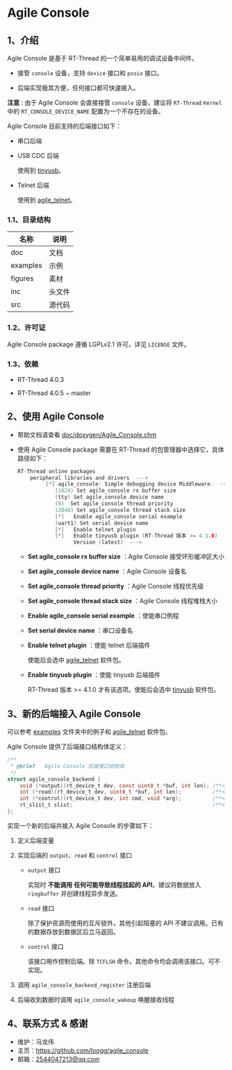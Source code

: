 # Agile Console

## 1、介绍

Agile Console 是基于 RT-Thread 的一个简单易用的调试设备中间件。

- 接管 `console` 设备，支持 `device` 接口和 `posix` 接口。

- 后端实现极其方便，任何接口都可快速接入。

 **注意** : 由于 Agile Console 会直接接管 `console` 设备，建议将 `RT-Thread`  `Kernel` 中的 `RT_CONSOLE_DEVICE_NAME` 配置为一个不存在的设备。

Agile Console 目前支持的后端接口如下：

- 串口后端

- USB CDC 后端

  使用到 [tinyusb](https://github.com/RT-Thread-packages/tinyusb)。

- Telnet 后端

  使用到 [agile_telnet](https://github.com/loogg/agile_telnet)。

### 1.1、目录结构

| 名称 | 说明 |
| ---- | ---- |
| doc | 文档 |
| examples | 示例 |
| figures | 素材 |
| inc  | 头文件 |
| src  | 源代码 |

### 1.2、许可证

Agile Console package 遵循 LGPLv2.1 许可，详见 `LICENSE` 文件。

### 1.3、依赖

- RT-Thread 4.0.3

- RT-Thread 4.0.5 ~ master

## 2、使用 Agile Console

- 帮助文档请查看 [doc/doxygen/Agile_Console.chm](./doc/doxygen/Agile_Console.chm)

- 使用 Agile Console package 需要在 RT-Thread 的包管理器中选择它，具体路径如下：

  ```C
  RT-Thread online packages
      peripheral libraries and drivers  --->
           [*] agile_console: Simple debugging device Middleware.  --->
              (1024) Set agile_console rx buffer size
              (tty) Set agile_console device name
              (9)  Set agile_console thread priority
              (2048) Set agile_console thread stack size
              [*]   Enable agile_console serial example
              (uart1) Set serial device name
              [*]   Enable telnet plugin
              [*]   Enable tinyusb plugin (RT-Thread 版本 >= 4.1.0)
                    Version (latest)  --->
  ```

  - **Set agile_console rx buffer size** ：Agile Console 接受环形缓冲区大小

  - **Set agile_console device name** ：Agile Console 设备名

  - **Set agile_console thread priority** ：Agile Console 线程优先级

  - **Set agile_console thread stack size** ：Agile Console 线程堆栈大小

  - **Enable agile_console serial example** ：使能串口例程

  - **Set serial device name** ：串口设备名

  - **Enable telnet plugin** ：使能 telnet 后端插件

    使能后会选中 [agile_telnet](https://github.com/loogg/agile_telnet) 软件包。

  - **Enable tinyusb plugin** ：使能 tinyusb 后端插件

    RT-Thread 版本 >= 4.1.0 才有该选项。使能后会选中 [tinyusb](https://github.com/RT-Thread-packages/tinyusb) 软件包。

## 3、新的后端接入 Agile Console

可以参考 [examples](./examples) 文件夹中的例子和 [agile_telnet](https://github.com/loogg/agile_telnet) 软件包。

Agile Console 提供了后端接口结构体定义：

```C
/**
 * @brief   Agile Console 后端接口结构体
 */
struct agile_console_backend {
    void (*output)(rt_device_t dev, const uint8_t *buf, int len); /**< 向后端输出数据接口 */
    int (*read)(rt_device_t dev, uint8_t *buf, int len);          /**< 从后端读取数据接口 */
    int (*control)(rt_device_t dev, int cmd, void *arg);          /**< 对后端进行设置接口 */
    rt_slist_t slist;                                             /**< 单向链表节点 */
};
```

实现一个新的后端并接入 Agile Console 的步骤如下：

1. 定义后端变量

2. 实现后端的 `output`、`read` 和 `control` 接口

    - `output` 接口

      实现时 **不能调用** **任何可能导致线程挂起的 API**。建议将数据放入 `ringbuffer` 并创建线程异步发送。

    - `read` 接口

      除了保护资源而使用的互斥锁外，其他引起阻塞的 API 不建议调用。已有的数据存放到数据区后立马返回。

    - `control` 接口

      该接口用作控制后端。除 `TCFLSH` 命令，其他命令均会调用该接口。可不实现。

3. 调用 `agile_console_backend_register` 注册后端

4. 后端收到数据时调用 `agile_console_wakeup` 唤醒接收线程

## 4、联系方式 & 感谢

- 维护：马龙伟
- 主页：<https://github.com/loogg/agile_console>
- 邮箱：<2544047213@qq.com>
